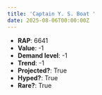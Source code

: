```yaml
---
title: 'Captain Y. S. Boat '
date: 2025-08-06T00:00:00Z
---
```

- **RAP**: 6641
- **Value**: -1
- **Demand level**: -1
- **Trend**: -1
- **Projected?**: True
- **Hyped?**: True
- **Rare?**: True
